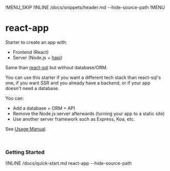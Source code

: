 !MENU_SKIP
!INLINE /docs/snippets/header.md --hide-source-path
!MENU

# react-app

Starter to create an app with:
 - Frontend (React)
 - Server (Node.js + [hapi](https://github.com/hapijs/hapi))

Same than
[react-sql](/plugins/create/starters/react-sql#readme)
but without database/ORM.

You can use this starter if you want a different tech stack than react-sql's one,
if you want SSR and you already have a backend,
or if your app doesn't need a database.

You can:
 - Add a database + ORM + API
 - Remove the Node.js server afterwards (turning your app to a static site)
 - Use another server framework such as Express, Koa, etc.

See [Usage Manual](/docs/usage-manual.md#readme).

<br/>

### Getting Started

!INLINE /docs/quick-start.md react-app --hide-source-path

<br/>
<br/>
